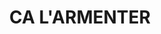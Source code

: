 ---
layout: patrimoni-details
title:  "CA L'ARMENTER"
collections: ["patrimoni-arquitectonic", "bcil-previstos-cbp"]
coordinates:
  - group1:
        - [1.461679739284226, 42.356974965361033]
        - [1.461672777470331, 42.356865263839822]
        - [1.461469198639271, 42.356866495790847]
        - [1.461461897418211, 42.356919803938403]
        - [1.461451699055658, 42.356972500593486]
        - [1.461679739284226, 42.356974965361033]
---